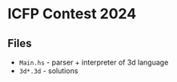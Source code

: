 # ICFP Contest 2024

## Files

- `Main.hs` - parser + interpreter of 3d language
- `3d*.3d` - solutions
